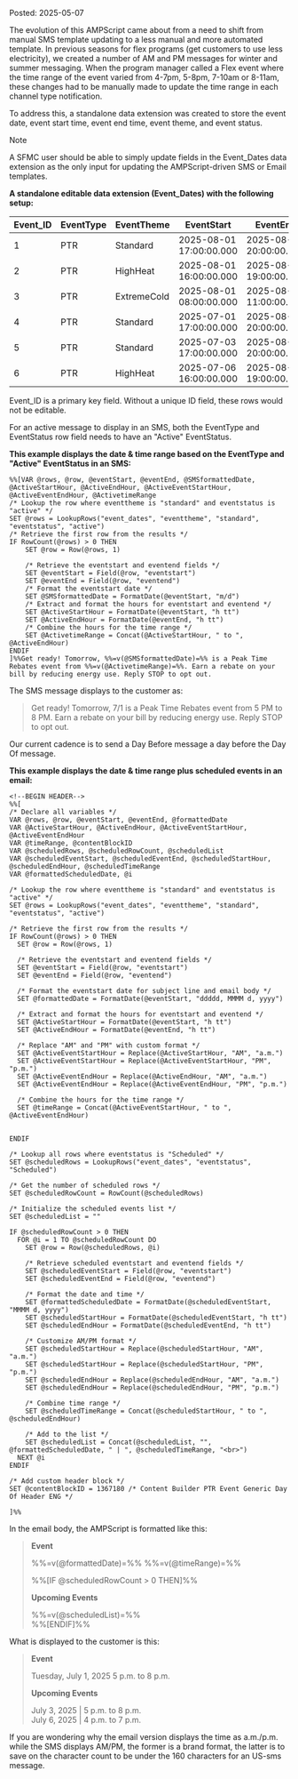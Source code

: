 Posted: 2025-05-07  

The evolution of this AMPScript came about from a need to shift from manual SMS template updating to a less manual and more automated template. In previous seasons for flex programs (get customers to use less electricity), we created a number of AM and PM messages for winter and summer messaging. When the program manager called a Flex event where the time range of the event varied from 4-7pm, 5-8pm, 7-10am or 8-11am, these changes had to be manually made to update the time range in each channel type notification.

To address this, a standalone data extension was created to store the event date, event start time, event end time, event theme, and event status.

> [!NOTE]
> A SFMC user should be able to simply update fields in the Event_Dates data extension as the only input for updating the AMPScript-driven SMS or Email templates.

**A standalone editable data extension (Event_Dates) with the following setup:**

| Event_ID | EventType | EventTheme | EventStart | EventEnd | EventStatus |  
| --- | --- | --- | --- | --- | --- |  
| 1 | PTR | Standard | 2025-08-01 17:00:00.000 |	2025-08-01 20:00:00.000	| Frozen |  
| 2 | PTR | HighHeat | 2025-08-01 16:00:00.000 |	2025-08-01 19:00:00.000	| Active |  
| 3 | PTR | ExtremeCold | 2025-08-01 08:00:00.000 |	2025-08-01 11:00:00.000	| Frozen |  
| 4 | PTR | Standard | 2025-07-01 17:00:00.000 |	2025-08-01 20:00:00.000	| Active |  
| 5 | PTR | Standard | 2025-07-03 17:00:00.000 |	2025-08-01 20:00:00.000	| Scheduled |  
| 6 | PTR | HighHeat | 2025-07-06 16:00:00.000 |	2025-08-01 19:00:00.000	| Scheduled |  

Event_ID is a primary key field. Without a unique ID field, these rows would not be editable.

For an active message to display in an SMS, both the EventType and EventStatus row field needs to have an "Active" EventStatus.

**This example displays the date & time range based on the EventType and "Active" EventStatus in an SMS:**

~~~
%%[VAR @rows, @row, @eventStart, @eventEnd, @SMSformattedDate, @ActiveStartHour, @ActiveEndHour, @ActiveEventStartHour, @ActiveEventEndHour, @ActivetimeRange
/* Lookup the row where eventtheme is "standard" and eventstatus is "active" */
SET @rows = LookupRows("event_dates", "eventtheme", "standard", "eventstatus", "active")
/* Retrieve the first row from the results */
IF RowCount(@rows) > 0 THEN
    SET @row = Row(@rows, 1)

    /* Retrieve the eventstart and eventend fields */
    SET @eventStart = Field(@row, "eventstart")
    SET @eventEnd = Field(@row, "eventend")
    /* Format the eventstart date */
    SET @SMSformattedDate = FormatDate(@eventStart, "m/d")
    /* Extract and format the hours for eventstart and eventend */
    SET @ActiveStartHour = FormatDate(@eventStart, "h tt")
    SET @ActiveEndHour = FormatDate(@eventEnd, "h tt")
    /* Combine the hours for the time range */
    SET @ActivetimeRange = Concat(@ActiveStartHour, " to ", @ActiveEndHour)
ENDIF
]%%Get ready! Tomorrow, %%=v(@SMSformattedDate)=%% is a Peak Time Rebates event from %%=v(@ActivetimeRange)=%%. Earn a rebate on your bill by reducing energy use. Reply STOP to opt out.
~~~

The SMS message displays to the customer as:

> Get ready! Tomorrow, 7/1 is a Peak Time Rebates event from 5 PM to 8 PM. Earn a rebate on your bill by reducing energy use. Reply STOP to opt out.

Our current cadence is to send a Day Before message a day before the Day Of message. 

**This example displays the date & time range plus scheduled events in an email:**

~~~
<!--BEGIN HEADER-->
%%[
/* Declare all variables */
VAR @rows, @row, @eventStart, @eventEnd, @formattedDate
VAR @ActiveStartHour, @ActiveEndHour, @ActiveEventStartHour, @ActiveEventEndHour
VAR @timeRange, @contentBlockID
VAR @scheduledRows, @scheduledRowCount, @scheduledList
VAR @scheduledEventStart, @scheduledEventEnd, @scheduledStartHour, @scheduledEndHour, @scheduledTimeRange
VAR @formattedScheduledDate, @i

/* Lookup the row where eventtheme is "standard" and eventstatus is "active" */
SET @rows = LookupRows("event_dates", "eventtheme", "standard", "eventstatus", "active")

/* Retrieve the first row from the results */
IF RowCount(@rows) > 0 THEN
  SET @row = Row(@rows, 1)

  /* Retrieve the eventstart and eventend fields */
  SET @eventStart = Field(@row, "eventstart")
  SET @eventEnd = Field(@row, "eventend")

  /* Format the eventstart date for subject line and email body */
  SET @formattedDate = FormatDate(@eventStart, "ddddd, MMMM d, yyyy")

  /* Extract and format the hours for eventstart and eventend */
  SET @ActiveStartHour = FormatDate(@eventStart, "h tt")
  SET @ActiveEndHour = FormatDate(@eventEnd, "h tt")

  /* Replace "AM" and "PM" with custom format */
  SET @ActiveEventStartHour = Replace(@ActiveStartHour, "AM", "a.m.")
  SET @ActiveEventStartHour = Replace(@ActiveEventStartHour, "PM", "p.m.")
  SET @ActiveEventEndHour = Replace(@ActiveEndHour, "AM", "a.m.")
  SET @ActiveEventEndHour = Replace(@ActiveEventEndHour, "PM", "p.m.")

  /* Combine the hours for the time range */
  SET @timeRange = Concat(@ActiveEventStartHour, " to ", @ActiveEventEndHour)


ENDIF

/* Lookup all rows where eventstatus is "Scheduled" */
SET @scheduledRows = LookupRows("event_dates", "eventstatus", "Scheduled")

/* Get the number of scheduled rows */
SET @scheduledRowCount = RowCount(@scheduledRows)

/* Initialize the scheduled events list */
SET @scheduledList = ""

IF @scheduledRowCount > 0 THEN
  FOR @i = 1 TO @scheduledRowCount DO
    SET @row = Row(@scheduledRows, @i)

    /* Retrieve scheduled eventstart and eventend fields */
    SET @scheduledEventStart = Field(@row, "eventstart")
    SET @scheduledEventEnd = Field(@row, "eventend")

    /* Format the date and time */
    SET @formattedScheduledDate = FormatDate(@scheduledEventStart, "MMMM d, yyyy")
    SET @scheduledStartHour = FormatDate(@scheduledEventStart, "h tt")
    SET @scheduledEndHour = FormatDate(@scheduledEventEnd, "h tt")

    /* Customize AM/PM format */
    SET @scheduledStartHour = Replace(@scheduledStartHour, "AM", "a.m.")
    SET @scheduledStartHour = Replace(@scheduledStartHour, "PM", "p.m.")
    SET @scheduledEndHour = Replace(@scheduledEndHour, "AM", "a.m.")
    SET @scheduledEndHour = Replace(@scheduledEndHour, "PM", "p.m.")

    /* Combine time range */
    SET @scheduledTimeRange = Concat(@scheduledStartHour, " to ", @scheduledEndHour)

    /* Add to the list */
    SET @scheduledList = Concat(@scheduledList, "", @formattedScheduledDate, " | ", @scheduledTimeRange, "<br>")
  NEXT @i
ENDIF

/* Add custom header block */
SET @contentBlockID = 1367180 /* Content Builder PTR Event Generic Day Of Header ENG */

]%%
~~~

In the email body, the AMPScript is formatted like this:

> **Event**
> 
> %%=v(@formattedDate)=%% %%=v(@timeRange)=%%  
> 
> %%[IF @scheduledRowCount > 0 THEN]%%  
> 
> **Upcoming Events**  
>
> %%=v(@scheduledList)=%%  
> %%[ENDIF]%%

What is displayed to the customer is this:  

> **Event**
> 
> Tuesday, July 1, 2025
> 5 p.m. to 8 p.m.
> 
> **Upcoming Events**
> 
> July 3, 2025 | 5 p.m. to 8 p.m.\
> July 6, 2025 | 4 p.m. to 7 p.m.

If you are wondering why the email version displays the time as a.m./p.m. while the SMS displays AM/PM, the former is a brand format, the latter is to save on the character count to be under the 160 characters for an US-sms message.
